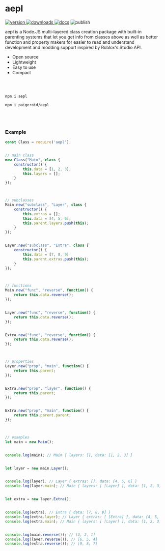 # aepl
<a href="https://www.npmjs.com/package/aepl"><img src="https://img.shields.io/npm/v/aepl?style=flat&color=red&logo=npm&logoColor=white" alt="version" />
<a href="https://www.npmjs.com/package/aepl"><img src="https://img.shields.io/npm/dt/aepl?style=flat&color=green&logo=docusign&logoColor=white" alt="downloads" />
<a href="https://github.com/paigeroid/aepl/wiki"><img src="https://img.shields.io/badge/docs-tapel?color=blue&logo=gitbook&logoColor=white" alt="docs" /></a>
<img src="https://github.com/paigeroid/aepl/actions/workflows/publish-shit.yml/badge.svg" alt="publish">

aepl is a Node.JS multi-layered class creation package with built-in parenting systems that let you get info from classes above as well as better function and property makers for easier to read and understand development and modding support inspired by Roblox's Studio API.
  - Open source
  - Lightweight
  - Easy to use
  - Compact

<br><br>

```console
npm i aepl
```
```console
npm i paigeroid/aepl
```

<br><br>

### Example
```js
const Class = require('aepl');


// main class
new Class("Main", class {
	constructor() {
		this.data = [1, 2, 3];
		this.layers = [];
	}
});



// subclasses
Main.new("subclass", "Layer", class {
	constructor() {
		this.extras = [];
		this.data = [4, 5, 6];
		this.parent.layers.push(this);
	}
});


Layer.new("subclass", "Extra", class {
	constructor() {
		this.data = [7, 8, 9]
		this.parent.extras.push(this);
	}
});



// functions
Main.new("func", "reverse", function() {
    return this.data.reverse();
});


Layer.new("func", "reverse", function() {
    return this.data.reverse();
});


Extra.new("func", "reverse", function() {
    return this.data.reverse();
});



// properties
Layer.new("prop", "main", function() {
	return this.parent;
});


Extra.new("prop", "layer", function() {
	return this.parent;
});


Extra.new("prop", "main", function() {
	return this.parent.parent;
});



// examples
let main = new Main();


console.log(main); // Main { layers: [], data: [1, 2, 3] }


let layer = new main.Layer();


console.log(layer); // Layer { extras: [], data: [4, 5, 6] }
console.log(layer.main); // Main { layers: [ [Layer] ], data: [1, 2, 3] }


let extra = new layer.Extra();


console.log(extra); // Extra { data: [7, 8, 9] }
console.log(extra.layer); // Layer { extras: [ [Extra] ], data: [4, 5, 6] }
console.log(extra.main); // Main { layers: [ [Layer] ], data: [1, 2, 3] }


console.log(main.reverse()); // [3, 2, 1]
console.log(layer.reverse()); // [6, 5, 4]
console.log(extra.reverse()); // [9, 8, 7]
```
